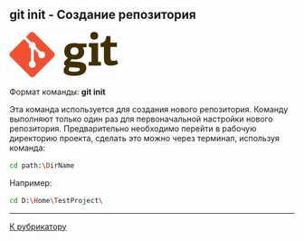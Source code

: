 ## git init - Создание репозитория

[![К рубрикатору](./192px-Git-logo.svg.png)](../readme.md)

Формат команды: **git init**

Эта команда используется для создания нового репозитория. Команду выполняют только один раз для первоначальной настройки нового репозитория. Предварительно необходимо перейти в рабочую директорию проекта, сделать это можно через терминал, используя команда:

```bash
cd path:\DirName
```
Например:
```bash
cd D:\Home\TestProject\
```
---

[К рубрикатору](../readme.md)






